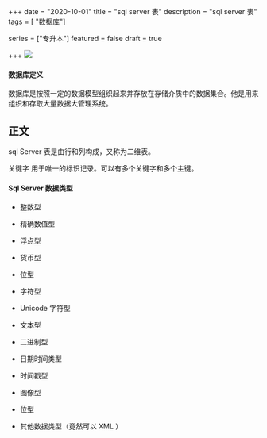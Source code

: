 +++
date = "2020-10-01"
title = "sql server 表"
description = "sql server 表"
tags = [ "数据库"]

series = ["专升本"]
featured = false
draft = true 

+++
![](https://gitee.com/lalalaxiaowifi/pictures/raw/master/image/%E6%97%A5%E5%B8%B8%E6%90%AC%E7%A0%96%E5%A4%B4.png)

#### 数据库定义
数据库是按照一定的数据模型组织起来并存放在存储介质中的数据集合。他是用来组织和存取大量数据大管理系统。

## 正文

sql Server 表是由行和列构成，又称为二维表。

关键字 用于唯一的标识记录。可以有多个关键字和多个主键。

#### Sql Server 数据类型

- 整数型

- 精确数值型

- 浮点型

- 货币型

- 位型

- 字符型

- Unicode 字符型

- 文本型

- 二进制型

- 日期时间类型

- 时间戳型

- 图像型

- 位型

- 其他数据类型（竟然可以 XML ）

  

